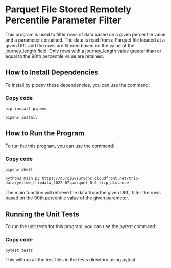 # Parquet File Stored Remotely Percentile Parameter Filter
This program is used to filter rows of data based on a given percentile value and a parameter contained. The data is read from a Parquet file located at a given URL and the rows are filtered based on the value of the journey_length field. Only rows with a journey_length value greater than or equal to the 90th percentile value are retained.

## How to Install Dependencies
 To install by pipenv these dependencies, you can use the command:
### Copy code
```
pip install pipenv
```
```
pipenv install
```
## How to Run the Program
 To run the this program, you can use the command:

### Copy code
```
pipenv shell
```
```
python3 main.py https://d37ci6vzurychx.cloudfront.net/trip-data/yellow_tripdata_2022-07.parquet 0.9 trip_distance
```
The main function will retrieve the data from the given URL, filter the rows based on the 90th percentile value of the given parameter.

## Running the Unit Tests
 To run the unit tests for this program, you can use the pytest command:
### Copy code
```
pytest tests
```
This will run all the test files in the tests directory using pytest.